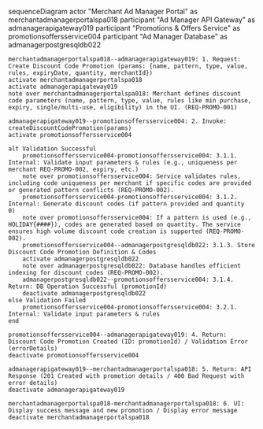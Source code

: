 sequenceDiagram
    actor "Merchant Ad Manager Portal" as merchantadmanagerportalspa018
    participant "Ad Manager API Gateway" as admanagerapigateway019
    participant "Promotions & Offers Service" as promotionsoffersservice004
    participant "Ad Manager Database" as admanagerpostgresqldb022

    merchantadmanagerportalspa018--admanagerapigateway019: 1. Request: Create Discount Code Promotion (params: {name, pattern, type, value, rules, expiryDate, quantity, merchantId})
    activate merchantadmanagerportalspa018
    activate admanagerapigateway019
    note over merchantadmanagerportalspa018: Merchant defines discount code parameters (name, pattern, type, value, rules like min purchase, expiry, single/multi-use, eligibility) in the UI. (REQ-PROMO-001)

    admanagerapigateway019--promotionsoffersservice004: 2. Invoke: createDiscountCodePromotion(params)
    activate promotionsoffersservice004

    alt Validation Successful
        promotionsoffersservice004-promotionsoffersservice004: 3.1.1. Internal: Validate input parameters & rules (e.g., uniqueness per merchant REQ-PROMO-002, expiry, etc.)
        note over promotionsoffersservice004: Service validates rules, including code uniqueness per merchant if specific codes are provided or generated pattern conflicts (REQ-PROMO-002).
        promotionsoffersservice004-promotionsoffersservice004: 3.1.2. Internal: Generate discount codes (if pattern provided and quantity  0)
        note over promotionsoffersservice004: If a pattern is used (e.g., HOLIDAY{####}), codes are generated based on quantity. The service ensures high volume discount code creation is supported (REQ-PROMO-002).
        promotionsoffersservice004--admanagerpostgresqldb022: 3.1.3. Store Discount Code Promotion Definition & Codes
        activate admanagerpostgresqldb022
        note over admanagerpostgresqldb022: Database handles efficient indexing for discount codes (REQ-PROMO-002).
        admanagerpostgresqldb022--promotionsoffersservice004: 3.1.4. Return: DB Operation Successful (promotionId)
        deactivate admanagerpostgresqldb022
    else Validation Failed
        promotionsoffersservice004-promotionsoffersservice004: 3.2.1. Internal: Validate input parameters & rules
    end

    promotionsoffersservice004--admanagerapigateway019: 4. Return: Discount Code Promotion Created (ID: promotionId) / Validation Error (errorDetails)
    deactivate promotionsoffersservice004

    admanagerapigateway019--merchantadmanagerportalspa018: 5. Return: API Response (201 Created with promotion details / 400 Bad Request with error details)
    deactivate admanagerapigateway019

    merchantadmanagerportalspa018-merchantadmanagerportalspa018: 6. UI: Display success message and new promotion / Display error message
    deactivate merchantadmanagerportalspa018
